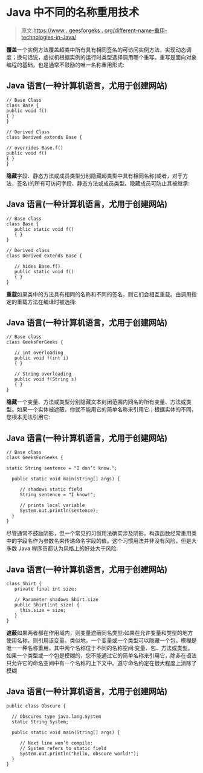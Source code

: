 # Java 中不同的名称重用技术

> 原文:[https://www . geesforgeks . org/different-name-重用-technologies-in-Java/](https://www.geeksforgeeks.org/different-name-reusing-techniques-in-java/)

**覆盖**一个实例方法覆盖超类中所有具有相同签名的可访问实例方法，实现动态调度；换句话说，虚拟机根据实例的运行时类型选择调用哪个重写。重写是面向对象编程的基础，也是通常不鼓励的唯一名称重用形式:

## Java 语言(一种计算机语言，尤用于创建网站)

```
// Base Class
class Base {
public void f()
{ }
}

// Derived Class
class Derived extends Base {

// overrides Base.f()
public void f()
{ }
}
```

**隐藏**字段、静态方法或成员类型分别隐藏超类型中具有相同名称(或者，对于方法，签名)的所有可访问字段、静态方法或成员类型。隐藏成员可防止其被继承:

## Java 语言(一种计算机语言，尤用于创建网站)

```
// Base class
class Base {
   public static void f()
   { }
}

// Derived class
class Derived extends Base {

   // hides Base.f()
   public static void f()
   { }
}
```

**重载**如果类中的方法具有相同的名称和不同的签名，则它们会相互重载。由调用指定的重载方法在编译时被选择:

## Java 语言(一种计算机语言，尤用于创建网站)

```
// Base class
class GeeksForGeeks {

   // int overloading
   public void f(int i)
   { }

   // String overloading
   public void f(String s)
   { }
}
```

**隐藏**一个变量、方法或类型分别隐藏文本封闭范围内同名的所有变量、方法或类型。如果一个实体被遮蔽，你就不能用它的简单名称来引用它；根据实体的不同，您根本无法引用它:

## Java 语言(一种计算机语言，尤用于创建网站)

```
// Base class
class GeeksForGeeks {

static String sentence = "I don’t know.";

  public static void main(String[] args) {

     // shadows static field
     String sentence = "I know!";

     // prints local variable
     System.out.println(sentence);
  }
}
```

尽管通常不鼓励阴影，但一个常见的习惯用法确实涉及阴影。构造函数经常重用类中的字段名作为参数名来传递命名字段的值。这个习惯用法并非没有风险，但是大多数 Java 程序员都认为风格上的好处大于风险:

## Java 语言(一种计算机语言，尤用于创建网站)

```
class Shirt {
   private final int size;

   // Parameter shadows Shirt.size
   public Shirt(int size) {
     this.size = size;
   }
}
```

**遮蔽**如果两者都在作用域内，则变量遮蔽同名类型:如果在允许变量和类型的地方使用名称，则引用该变量。类似地，一个变量或一个类型可以隐藏一个包。模糊是唯一一种名称重用，其中两个名称位于不同的名称空间:变量、包、方法或类型。如果一个类型或一个包是模糊的，您不能通过它的简单名称来引用它，除非在语法只允许它的命名空间中有一个名称的上下文中。遵守命名约定在很大程度上消除了模糊

## Java 语言(一种计算机语言，尤用于创建网站)

```
public class Obscure {

  // Obscures type java.lang.System
  static String System;

  public static void main(String[] args) {

     // Next line won’t compile:
     // System refers to static field
     System.out.println("hello, obscure world!");
  }
}
```